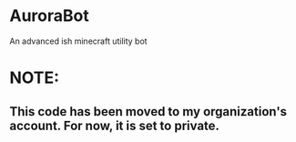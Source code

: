 # AuroraBot

An advanced ish minecraft utility bot

# NOTE:
## This code has been moved to my organization's account. For now, it is set to private.
